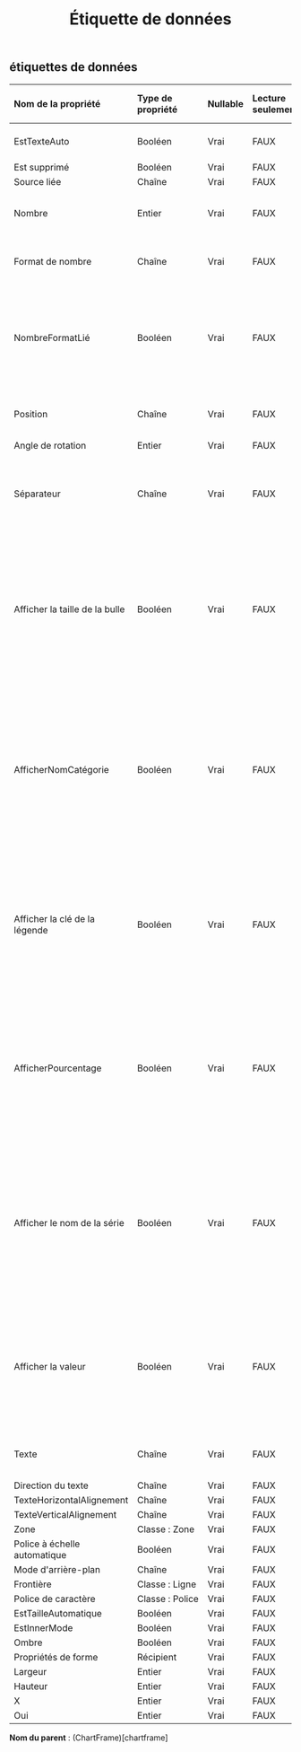 ﻿---
title: Étiquette de données
second_title: Aspose.Cells Cloud Documen
type: docs
url: /fr/specification/model/datalabels/
description: "Aspose.Cells Spécification du modèle cloud : DataLabels. Gérez sans effort Excel et d'autres feuilles de calcul avec des fonctionnalités telles que l'ouverture, la génération, l'édition, le fractionnement, la fusion, la comparaison et la conversion."
weight: 50
---
## **étiquettes de données**

 

| Nom de la propriété| Type de propriété| Nullable| Lecture seulement| Valeur par défaut| Description|
|:- |:- |:- |:- |:- |:- |
| EstTexteAuto| Booléen| Vrai| FAUX|| Indique que le texte est généré automatiquement.|
| Est supprimé| Booléen| Vrai| FAUX|||
| Source liée| Chaîne| Vrai| FAUX|||
| Nombre| Entier| Vrai| FAUX|| Obtient et définit le format numérique intégré.|
| Format de nombre| Chaîne| Vrai| FAUX|| Représente la chaîne de format pour l'objet DataLabels.|
| NombreFormatLié| Booléen| Vrai| FAUX|| Vrai si le format numérique est lié aux cellules (afin que le format numérique change dans les étiquettes lorsqu'il change dans les cellules).|
|Position| Chaîne| Vrai| FAUX|| Représente la position de l’étiquette de données.|
| Angle de rotation| Entier| Vrai| FAUX|||
| Séparateur| Chaîne| Vrai| FAUX|| Obtient ou définit le type de séparateur utilisé pour les étiquettes de données sur un graphique.|
| Afficher la taille de la bulle| Booléen| Vrai| FAUX|| Représente le comportement d’affichage de la valeur en pourcentage de l’étiquette de données d’un graphique spécifié. True affiche la valeur en pourcentage. Faux pour se cacher.|
| AfficherNomCatégorie| Booléen| Vrai| FAUX|| Représente le comportement d'affichage du nom de catégorie d'étiquette de données d'un graphique spécifié. True pour afficher le nom de catégorie pour les étiquettes de données sur un graphique. Faux pour se cacher.|
| Afficher la clé de la légende| Booléen| Vrai| FAUX|| Représente le comportement d’affichage de la clé de légende de l’étiquette de données d’un graphique spécifié. True si la clé de légende de l’étiquette de données est visible.|
| AfficherPourcentage| Booléen| Vrai| FAUX|| Représente le comportement d’affichage de la valeur en pourcentage de l’étiquette de données d’un graphique spécifié. True affiche la valeur en pourcentage. Faux pour se cacher.|
| Afficher le nom de la série| Booléen| Vrai| FAUX|| Renvoie ou définit un booléen pour indiquer le comportement d'affichage du nom de série pour les étiquettes de données sur un graphique. True pour afficher le nom de la série. Faux pour se cacher.|
| Afficher la valeur| Booléen| Vrai| FAUX|| Représente le comportement d’affichage des valeurs d’étiquette de données d’un graphique spécifié. True affiche les valeurs. Faux pour se cacher.|
| Texte| Chaîne| Vrai| FAUX||Obtient ou définit le texte de l'étiquette de données.|
| Direction du texte| Chaîne| Vrai| FAUX|||
| TexteHorizontalAlignement| Chaîne| Vrai| FAUX|||
| TexteVerticalAlignement| Chaîne| Vrai| FAUX|||
| Zone| Classe : Zone| Vrai| FAUX|||
| Police à échelle automatique| Booléen| Vrai| FAUX|||
| Mode d'arrière-plan| Chaîne| Vrai| FAUX|||
| Frontière| Classe : Ligne| Vrai| FAUX|||
| Police de caractère| Classe : Police| Vrai| FAUX|||
| EstTailleAutomatique| Booléen| Vrai| FAUX|||
| EstInnerMode| Booléen| Vrai| FAUX|||
| Ombre| Booléen| Vrai| FAUX|||
| Propriétés de forme| Récipient| Vrai| FAUX|||
| Largeur| Entier| Vrai| FAUX|||
| Hauteur| Entier| Vrai| FAUX|||
| X| Entier| Vrai| FAUX|||
| Oui| Entier| Vrai| FAUX|||

**Nom du parent** : (ChartFrame)[chartframe]